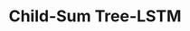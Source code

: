 ---
title: Child-Sum Tree-LSTM
related_terms:
 - long-short-term-memory-lstm
 - tree-lstm
references:
 - "[Improved Semantic Representations From Tree-Structured Long Short-Term Memory Networks](https://arxiv.org/abs/1503.00075)"
---